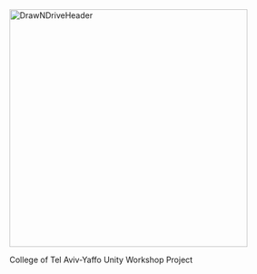 <img width="419" alt="DrawNDriveHeader" src="https://github.com/SamuelSill/Unity-Workshop/assets/89396973/c5c72abc-2e10-420c-9e43-dbbcf94a45e1">
 
College of Tel Aviv-Yaffo Unity Workshop Project
